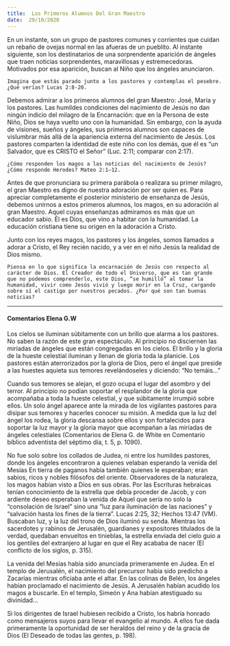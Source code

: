 ```yaml
---
title:  Los Primeros Alumnos Del Gran Maestro
date:  29/10/2020
---
```


En un instante, son un grupo de pastores comunes y corrientes que cuidan un rebaño de ovejas normal en las afueras de un pueblito. Al instante siguiente, son los destinatarios de una sorprendente aparición de ángeles que traen noticias sorprendentes, maravillosas y estremecedoras. Motivados por esa aparición, buscan al Niño que los ángeles anunciaron.

`Imagina que estás parado junto a los pastores y contemplas el pesebre. ¿Qué verías? Lucas 2:8-20.`

Debemos admirar a los primeros alumnos del gran Maestro: José, María y los pastores. Las humildes condiciones del nacimiento de Jesús no dan ningún indicio del milagro de la Encarnación: que en la Persona de este Niño, Dios se haya vuelto uno con la humanidad. Sin embargo, con la ayuda de visiones, sueños y ángeles, sus primeros alumnos son capaces de vislumbrar más allá de la apariencia externa del nacimiento de Jesús. Los pastores comparten la identidad de este niño con los demás, que él es “un Salvador, que es CRISTO el Señor” (Luc. 2:11; comparar con 2:17).

`¿Cómo responden los magos a las noticias del nacimiento de Jesús? ¿Cómo responde Herodes? Mateo 2:1–12.`

Antes de que pronunciara su primera parábola o realizara su primer milagro, el gran Maestro es digno de nuestra adoración por ser quien es. Para apreciar completamente el posterior ministerio de enseñanza de Jesús, debemos unirnos a estos primeros alumnos, los magos, en su adoración al gran Maestro. Aquel cuyas enseñanzas admiramos es más que un educador sabio. Él es Dios, que vino a habitar con la humanidad. La educación cristiana tiene su origen en la adoración a Cristo.

Junto con los reyes magos, los pastores y los ángeles, somos llamados a adorar a Cristo, el Rey recién nacido, y a ver en el niño Jesús la realidad de Dios mismo.

`Piensa en lo que significa la encarnación de Jesús con respecto al carácter de Dios. El Creador de todo el Universo, que es tan grande que no podemos comprenderlo, este Dios, “se humilló” al tomar la humanidad, vivir como Jesús vivió y luego morir en la Cruz, cargando sobre sí el castigo por nuestros pecados. ¿Por qué son tan buenas noticias?`

---

#### Comentarios Elena G.W

Los cielos se iluminan súbitamente con un brillo que alarma a los pastores. No saben la razón de este gran espectáculo. Al principio no disciernen las miríadas de ángeles que están congregadas en los cielos. El brillo y la gloria de la hueste celestial iluminan y llenan de gloria toda la planicie. Los pastores están aterrorizados por la gloria de Dios, pero el ángel que preside a las huestes aquieta sus temores revelándoseles y diciendo: “No temáis…”

Cuando sus temores se alejan, el gozo ocupa el lugar del asombro y del terror. Al principio no podían soportar el resplandor de la gloria que acompañaba a toda la hueste celestial, y que súbitamente irrumpió sobre ellos. Un solo ángel aparece ante la mirada de los vigilantes pastores para disipar sus temores y hacerles conocer su misión. A medida que la luz del ángel los rodea, la gloria descansa sobre ellos y son fortalecidos para soportar la luz mayor y la gloria mayor que acompañan a las miríadas de ángeles celestiales (Comentarios de Elena G. de White en Comentario bíblico adventista del séptimo día, t. 5, p. 1090).

No fue solo sobre los collados de Judea, ni entre los humildes pastores, donde los ángeles encontraron a quienes velaban esperando la venida del Mesías En tierra de paganos había también quienes le esperaban; eran sabios, ricos y nobles filósofos del oriente. Observadores de la naturaleza, los magos habían visto a Dios en sus obras. Por las Escrituras hebraicas tenían conocimiento de la estrella que debía proceder de Jacob, y con ardiente deseo esperaban la venida de Aquel que sería no solo la “consolación de Israel” sino una “luz para iluminación de las naciones” y “salvación hasta los fines de la tierra”. Lucas 2:25, 32; Hechos 13:47 (VM). Buscaban luz, y la luz del trono de Dios iluminó su senda. Mientras los sacerdotes y rabinos de Jerusalén, guardianes y expositores titulados de la verdad, quedaban envueltos en tinieblas, la estrella enviada del cielo guio a los gentiles del extranjero al lugar en que el Rey acababa de nacer (El conflicto de los siglos, p. 315).

La venida del Mesías había sido anunciada primeramente en Judea. En el templo de Jerusalén, el nacimiento del precursor había sido predicho a Zacarías mientras oficiaba ante el altar. En las colinas de Belén, los ángeles habían proclamado el nacimiento de Jesús. A Jerusalén habían acudido los magos a buscarle. En el templo, Simeón y Ana habían atestiguado su divinidad…

Si los dirigentes de Israel hubiesen recibido a Cristo, los habría honrado como mensajeros suyos para llevar el evangelio al mundo. A ellos fue dada primeramente la oportunidad de ser heraldos del reino y de la gracia de Dios (El Deseado de todas las gentes, p. 198).